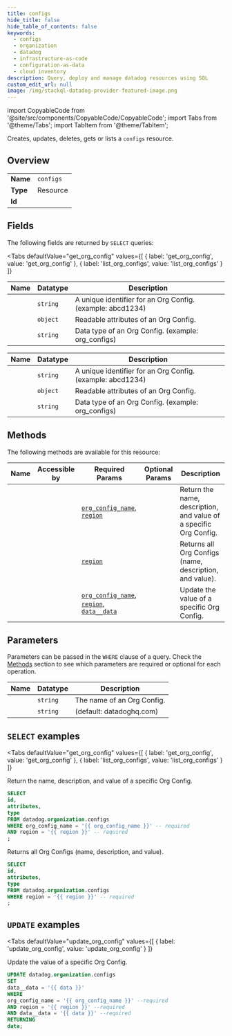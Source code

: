 ```yaml
--- 
title: configs
hide_title: false
hide_table_of_contents: false
keywords:
  - configs
  - organization
  - datadog
  - infrastructure-as-code
  - configuration-as-data
  - cloud inventory
description: Query, deploy and manage datadog resources using SQL
custom_edit_url: null
image: /img/stackql-datadog-provider-featured-image.png
---
```


import CopyableCode from '@site/src/components/CopyableCode/CopyableCode';
import Tabs from '@theme/Tabs';
import TabItem from '@theme/TabItem';

Creates, updates, deletes, gets or lists a <code>configs</code> resource.

## Overview
<table><tbody>
<tr><td><b>Name</b></td><td><code>configs</code></td></tr>
<tr><td><b>Type</b></td><td>Resource</td></tr>
<tr><td><b>Id</b></td><td><CopyableCode code="datadog.organization.configs" /></td></tr>
</tbody></table>

## Fields

The following fields are returned by `SELECT` queries:

<Tabs
    defaultValue="get_org_config"
    values={[
        { label: 'get_org_config', value: 'get_org_config' },
        { label: 'list_org_configs', value: 'list_org_configs' }
    ]}
>
<TabItem value="get_org_config">

<table>
<thead>
    <tr>
    <th>Name</th>
    <th>Datatype</th>
    <th>Description</th>
    </tr>
</thead>
<tbody>
<tr>
    <td><CopyableCode code="id" /></td>
    <td><code>string</code></td>
    <td>A unique identifier for an Org Config. (example: abcd1234)</td>
</tr>
<tr>
    <td><CopyableCode code="attributes" /></td>
    <td><code>object</code></td>
    <td>Readable attributes of an Org Config.</td>
</tr>
<tr>
    <td><CopyableCode code="type" /></td>
    <td><code>string</code></td>
    <td>Data type of an Org Config. (example: org_configs)</td>
</tr>
</tbody>
</table>
</TabItem>
<TabItem value="list_org_configs">

<table>
<thead>
    <tr>
    <th>Name</th>
    <th>Datatype</th>
    <th>Description</th>
    </tr>
</thead>
<tbody>
<tr>
    <td><CopyableCode code="id" /></td>
    <td><code>string</code></td>
    <td>A unique identifier for an Org Config. (example: abcd1234)</td>
</tr>
<tr>
    <td><CopyableCode code="attributes" /></td>
    <td><code>object</code></td>
    <td>Readable attributes of an Org Config.</td>
</tr>
<tr>
    <td><CopyableCode code="type" /></td>
    <td><code>string</code></td>
    <td>Data type of an Org Config. (example: org_configs)</td>
</tr>
</tbody>
</table>
</TabItem>
</Tabs>

## Methods

The following methods are available for this resource:

<table>
<thead>
    <tr>
    <th>Name</th>
    <th>Accessible by</th>
    <th>Required Params</th>
    <th>Optional Params</th>
    <th>Description</th>
    </tr>
</thead>
<tbody>
<tr>
    <td><a href="#get_org_config"><CopyableCode code="get_org_config" /></a></td>
    <td><CopyableCode code="select" /></td>
    <td><a href="#parameter-org_config_name"><code>org_config_name</code></a>, <a href="#parameter-region"><code>region</code></a></td>
    <td></td>
    <td>Return the name, description, and value of a specific Org Config.</td>
</tr>
<tr>
    <td><a href="#list_org_configs"><CopyableCode code="list_org_configs" /></a></td>
    <td><CopyableCode code="select" /></td>
    <td><a href="#parameter-region"><code>region</code></a></td>
    <td></td>
    <td>Returns all Org Configs (name, description, and value).</td>
</tr>
<tr>
    <td><a href="#update_org_config"><CopyableCode code="update_org_config" /></a></td>
    <td><CopyableCode code="update" /></td>
    <td><a href="#parameter-org_config_name"><code>org_config_name</code></a>, <a href="#parameter-region"><code>region</code></a>, <a href="#parameter-data__data"><code>data__data</code></a></td>
    <td></td>
    <td>Update the value of a specific Org Config.</td>
</tr>
</tbody>
</table>

## Parameters

Parameters can be passed in the `WHERE` clause of a query. Check the [Methods](#methods) section to see which parameters are required or optional for each operation.

<table>
<thead>
    <tr>
    <th>Name</th>
    <th>Datatype</th>
    <th>Description</th>
    </tr>
</thead>
<tbody>
<tr id="parameter-org_config_name">
    <td><CopyableCode code="org_config_name" /></td>
    <td><code>string</code></td>
    <td>The name of an Org Config.</td>
</tr>
<tr id="parameter-region">
    <td><CopyableCode code="region" /></td>
    <td><code>string</code></td>
    <td>(default: datadoghq.com)</td>
</tr>
</tbody>
</table>

## `SELECT` examples

<Tabs
    defaultValue="get_org_config"
    values={[
        { label: 'get_org_config', value: 'get_org_config' },
        { label: 'list_org_configs', value: 'list_org_configs' }
    ]}
>
<TabItem value="get_org_config">

Return the name, description, and value of a specific Org Config.

```sql
SELECT
id,
attributes,
type
FROM datadog.organization.configs
WHERE org_config_name = '{{ org_config_name }}' -- required
AND region = '{{ region }}' -- required
;
```
</TabItem>
<TabItem value="list_org_configs">

Returns all Org Configs (name, description, and value).

```sql
SELECT
id,
attributes,
type
FROM datadog.organization.configs
WHERE region = '{{ region }}' -- required
;
```
</TabItem>
</Tabs>


## `UPDATE` examples

<Tabs
    defaultValue="update_org_config"
    values={[
        { label: 'update_org_config', value: 'update_org_config' }
    ]}
>
<TabItem value="update_org_config">

Update the value of a specific Org Config.

```sql
UPDATE datadog.organization.configs
SET 
data__data = '{{ data }}'
WHERE 
org_config_name = '{{ org_config_name }}' --required
AND region = '{{ region }}' --required
AND data__data = '{{ data }}' --required
RETURNING
data;
```
</TabItem>
</Tabs>
